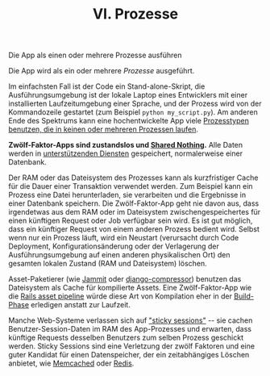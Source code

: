 ﻿---
title: VI. Prozesse
hide:
  - toc
---
Die App als einen oder mehrere Prozesse ausführen

Die App wird als ein oder mehrere *Prozesse* ausgeführt.

Im einfachsten Fall ist der Code ein Stand-alone-Skript, die Ausführungsumgebung ist der lokale Laptop eines Entwicklers mit einer installierten Laufzeitumgebung einer Sprache, und der Prozess wird von der Kommandozeile gestartet (zum Beispiel `python my_script.py`). Am anderen Ende des Spektrums kann eine hochentwickelte App viele [Prozesstypen benutzen, die in keinen oder mehreren Prozessen laufen](./concurrency.md).

**Zwölf-Faktor-Apps sind zustandslos und [Shared Nothing](https://de.wikipedia.org/wiki/Shared_Nothing_Architecture).**  Alle Daten werden in [unterstützenden Diensten](./backing-services.md) gespeichert, normalerweise einer Datenbank.

Der RAM oder das Dateisystem des Prozesses kann als kurzfristiger Cache für die Dauer einer Transaktion verwendet werden. Zum Beispiel kann ein Prozess eine Datei herunterladen, sie verarbeiten und die Ergebnisse in einer Datenbank speichern. Die Zwölf-Faktor-App geht nie davon aus, dass irgendetwas aus dem RAM oder im Dateisystem zwischengespeichertes für einen künftigen Request oder Job verfügbar sein wird. Es ist gut möglich, dass ein künftiger Request von einem anderen Prozess bedient wird. Selbst wenn nur ein Prozess läuft, wird ein Neustart (verursacht durch Code Deployment, Konfigurationsänderung oder der Verlagerung der Ausführungsumgebung auf einen anderen physikalischen Ort) den gesamten lokalen Zustand (RAM und Dateisystem) löschen.

Asset-Paketierer (wie [Jammit](http://documentcloud.github.io/jammit/) oder [django-compressor](http://django-compressor.readthedocs.org/)) benutzen das Dateisystem als Cache für kompilierte Assets. Eine Zwölf-Faktor-App wie die [Rails asset pipeline](http://guides.rubyonrails.org/asset_pipeline.html) würde diese Art von Kompilation eher in der [Build-Phase](./build-release-run.md) erledigen anstatt zur Laufzeit.

Manche Web-Systeme verlassen sich auf ["sticky sessions"](http://en.wikipedia.org/wiki/Load_balancing_%28computing%29#Persistence) -- sie cachen Benutzer-Session-Daten im RAM des App-Prozesses und erwarten, dass künftige Requests desselben Benutzers zum selben Prozess geschickt werden. Sticky Sessions sind eine Verletzung der zwölf Faktoren und eine guter Kandidat für einen Datenspeicher, der ein zeitabhängiges Löschen anbietet, wie [Memcached](http://memcached.org/) oder [Redis](http://redis.io/).
